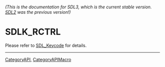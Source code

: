 ###### (This is the documentation for SDL3, which is the current stable version. [SDL2](https://wiki.libsdl.org/SDL2/) was the previous version!)
# SDLK_RCTRL

Please refer to [SDL_Keycode](SDL_Keycode) for details.

----
[CategoryAPI](CategoryAPI), [CategoryAPIMacro](CategoryAPIMacro)

